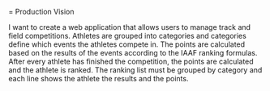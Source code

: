 = Production Vision

I want to create a web application that allows users to manage track and field competitions.
Athletes are grouped into categories and categories define which events the athletes compete in.
The points are calculated based on the results of the events according to the IAAF ranking formulas.
After every athlete has finished the competition, the points are calculated and the athlete is ranked.
The ranking list must be grouped by category and each line shows the athlete the results and the points.
